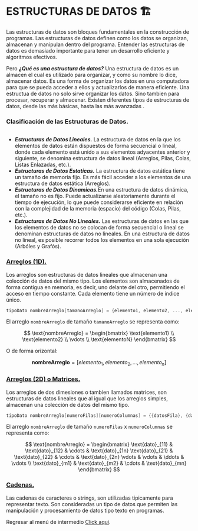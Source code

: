 # ESTRUCTURAS DE DATOS :building_construction:
Las estructuras de datos son bloques fundamentales en la construcción de programas. Las estructuras de datos definen como los datos se organizan, almacenan y manipulan dentro del programa. Entender las estructuras de datos es demasiado importante para tener un desarrollo eficiente y algoritmos efectivos.

Pero <b><i>¿Qué es una estructura de datos?</i></b> Una estructura de datos es un almacen el cual es utilizado para organizar, y como su nombre lo dice, almacenar datos. Es una forma de organizar los datos en una computadora para que se pueda acceder a ellos y actualizarlos de manera eficiente. Una estructua de datos no solo sirve organizar los datos. Sino tambien para procesar, recuperar y almacenar. Existen diferentes tipos de estructuras de datos, desde las más básicas, hasta las más avanzadas .

### Clasificación de las Estructuras de Datos.

<div><img href="../../../imgs/01 - Lenguaje C/02 - ProgramacionIntermedia/04 - ED/TED.png"></div>

- <b><i>Estructuras de Datos Lineales.</i></b> La estructura de datos en la que los elementos de datos están dispuestos de forma secuencial o lineal, donde cada elemento está unido a sus elementos adyacentes anterior y siguiente, se denomina estructura de datos lineal (Arreglos, Pilas, Colas, Listas Enlazadas, etc.).
- <b><i>Estructuras de Datos Estaticas.</i></b> La estructura de datos estática tiene un tamaño de memoria fijo. Es más fácil acceder a los elementos de una estructura de datos estática (Arreglos).
- <b><i>Estructuras de Datos Dinamicas.</i></b>En una estructura de datos dinámica, el tamaño no es fijo. Puede actualizarse aleatoriamente durante el tiempo de ejecución, lo que puede considerarse eficiente en relación con la complejidad de la memoria (espacio) del código (Colas, Pilas, etc.).
- <b><i>Estructuras de Datos No Lineales.</i></b> Las estructuras de datos en las que los elementos de datos no se colocan de forma secuencial o lineal se denominan estructuras de datos no lineales. En una estructura de datos no lineal, es posible recorrer todos los elementos en una sola ejecución (Arbóles y Grafós).

### <a href="../../01 - FundamentosDeProgramacion/18 - Arreglos/00 - Arreglos.md">Arreglos (1D).</a>
Los arreglos son estructuras de datos lineales que almacenan una colección de datos del mismo tipo. Los elementos son almacenados de forma contigua en memoria, es decir, uno delante del otro, permitiendo el acceso en tiempo constante. Cada elemento tiene un número de índice único.

```C
tipoDato nombreArreglo[tamanoArreglo] = {elemento1, elemento2, ..., elementoN};
```

El arreglo `nombreArreglo` de tamaño `tamanoArreglo` se representa como:

$$
\text{nombreArreglo} = \begin{bmatrix}
\text{elemento1} \\
\text{elemento2} \\
\vdots \\
\text{elementoN}
\end{bmatrix}
$$

O de forma orizontal:

$$
\mathbf{nombreArreglo} = [elemento_1, elemento_2, \dots, elemento_n]
$$

### <a href="../../01 - FundamentosDeProgramacion/18 - Arreglos/00 - Arreglos.md">Arreglos (2D) o Matrices.</a>
Los arreglos de dos dimesiones o tambien llamados matrices, son estructuras de datos lineales que al igual que los arreglos simples, almacenan una colección de datos del mismo tipo.

```C
tipoDato nombreArreglo[numeroFilas][numeroColumnas] = {{datosFila}, {datosColumna}};
```

El arreglo `nombreArreglo` de tamaño `numeroFilas` x `numeroColumnas` se representa como:

$$
\text{nombreArreglo} = \begin{bmatrix}
\text{dato}_{11} & \text{dato}_{12} & \cdots & \text{dato}_{1n}
\text{dato}_{21} & \text{dato}_{22} & \cdots & \text{dato}_{2n}
\vdots & \vdots & \ddots & \vdots \\
\text{dato}_{m1} & \text{dato}_{m2} & \cdots & \text{dato}_{mn}
\end{bmatrix}
$$

### <a href="../../01 - FundamentosDeProgramacion/22 - EntradasSalidasEstandar/00 - EntradaSalidasEstandar.md">Cadenas.</a>
Las cadenas de caracteres o strings, son utilizadas tipicamente para representar texto. Son consideradas un tipo de datos que permiten las manipulación y procesamiento de datos tipo texto en programas.

Regresar al menú de intermedio <a href="../00 - Intermedio.md">Click aquí</a>.